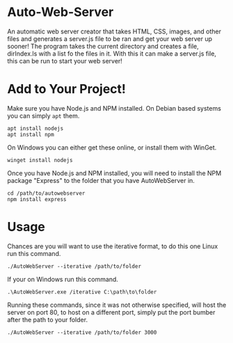 # Auto-Web-Server
An automatic web server creator that takes HTML, CSS, images, and other files and generates a server.js file to be ran and get your web server up sooner! The program takes the current directory and creates a file, dirIndex.ls with a list fo the files in it. With this it can make a server.js file, this can be run to start your web server!

# Add to Your Project!
Make sure you have Node.js and NPM installed. On Debian based systems you can simply `apt` them.
```
apt install nodejs
apt install npm
```
On Windows you can either get these online, or install them with WinGet.
```
winget install nodejs
```
Once you have Node.js and NPM installed, you will need to install the NPM package "Express" to the folder that you have AutoWebServer in.
```
cd /path/to/autowebserver
npm install express
```

# Usage
Chances are you will want to use the iterative format, to do this one Linux run this command.
```
./AutoWebServer --iterative /path/to/folder
```
If your on Windows run this command.
```
.\AutoWebServer.exe /iterative C:\path\to\folder
```
Running these commands, since it was not otherwise specified, will host the server on port 80, to host on a different port, simply put the port bumber after the path to your folder.
```
./AutoWebServer --iterative /path/to/folder 3000
```
